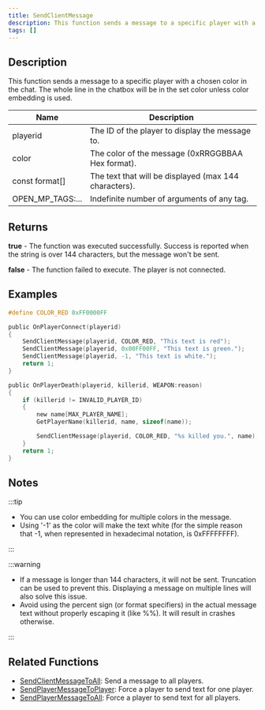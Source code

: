 ```yaml
---
title: SendClientMessage
description: This function sends a message to a specific player with a chosen color in the chat.
tags: []
---
```


## Description

This function sends a message to a specific player with a chosen color in the chat. The whole line in the chatbox will be in the set color unless color embedding is used.

| Name             | Description                                           |
|------------------|-------------------------------------------------------|
| playerid         | The ID of the player to display the message to.       |
| color            | The color of the message (0xRRGGBBAA Hex format).     |
| const format[]   | The text that will be displayed (max 144 characters). |
| OPEN_MP_TAGS:... | Indefinite number of arguments of any tag.            |

## Returns

**true** - The function was executed successfully. Success is reported when the string is over 144 characters, but the message won't be sent.

**false** - The function failed to execute. The player is not connected.

## Examples

```c
#define COLOR_RED 0xFF0000FF

public OnPlayerConnect(playerid)
{
    SendClientMessage(playerid, COLOR_RED, "This text is red");
    SendClientMessage(playerid, 0x00FF00FF, "This text is green.");
    SendClientMessage(playerid, -1, "This text is white.");
    return 1;
}

public OnPlayerDeath(playerid, killerid, WEAPON:reason)
{
    if (killerid != INVALID_PLAYER_ID)
    {
        new name[MAX_PLAYER_NAME];
        GetPlayerName(killerid, name, sizeof(name));

        SendClientMessage(playerid, COLOR_RED, "%s killed you.", name);
    }
    return 1;
}
```

## Notes

:::tip

- You can use color embedding for multiple colors in the message.
- Using '-1' as the color will make the text white (for the simple reason that -1, when represented in hexadecimal notation, is 0xFFFFFFFF).

:::

:::warning

- If a message is longer than 144 characters, it will not be sent. Truncation can be used to prevent this. Displaying a message on multiple lines will also solve this issue.
- Avoid using the percent sign (or format specifiers) in the actual message text without properly escaping it (like %%). It will result in crashes otherwise.

:::

## Related Functions

- [SendClientMessageToAll](SendClientMessageToAll): Send a message to all players.
- [SendPlayerMessageToPlayer](SendPlayerMessageToPlayer): Force a player to send text for one player.
- [SendPlayerMessageToAll](SendPlayerMessageToAll): Force a player to send text for all players.
